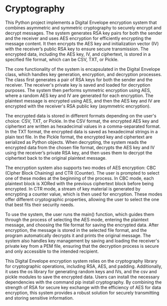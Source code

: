 # Cryptography
This Python project implements a Digital Envelope encryption system that combines asymmetric and symmetric cryptography to securely encrypt and decrypt messages. The system generates RSA key pairs for both the sender and the receiver and uses AES encryption for efficiently encrypting the message content. It then encrypts the AES key and initialization vector (IV) with the receiver’s public RSA key to ensure secure transmission. The encrypted data, including the AES key, IV, and ciphertext, is stored in a specified file format, which can be CSV, TXT, or Pickle.

The core functionality of the system is encapsulated in the Digital Envelope class, which handles key generation, encryption, and decryption processes. The class first generates a pair of RSA keys for both the sender and the receiver. The receiver's private key is saved and loaded for decryption purposes. The system then performs symmetric encryption using AES, where a random AES key and IV are generated for each encryption. The plaintext message is encrypted using AES, and then the AES key and IV are encrypted with the receiver's RSA public key (asymmetric encryption).

The encrypted data is stored in different formats depending on the user's choice: CSV, TXT, or Pickle. In the CSV format, the encrypted AES key and ciphertext are written as hexadecimal values in a comma-separated format. In the TXT format, the encrypted data is saved as hexadecimal strings in a plain text file. In the Pickle format, the encrypted key and ciphertext are serialized as Python objects. When decrypting, the system reads the encrypted data from the chosen file format, decrypts the AES key and IV using the receiver’s private RSA key, and then uses them to decrypt the ciphertext back to the original plaintext message.

The encryption system also supports two modes of AES encryption: CBC (Cipher Block Chaining) and CTR (Counter). The user is prompted to select one of these modes at the beginning of the process. In CBC mode, each plaintext block is XORed with the previous ciphertext block before being encrypted. In CTR mode, a stream of key material is generated by encrypting a counter value, which is then used for encryption. These modes offer different cryptographic properties, allowing the user to select the one that best fits their security needs.

To use the system, the user runs the main() function, which guides them through the process of selecting the AES mode, entering the plaintext message, and choosing the file format for saving the encrypted data. After encryption, the message is stored in the selected file format, and the program automatically decrypts it and prints the original message. The system also handles key management by saving and loading the receiver's private key from a PEM file, ensuring that the decryption process is secure and only accessible to the intended recipient.

This Digital Envelope encryption system relies on the cryptography library for cryptographic operations, including RSA, AES, and padding. Additionally, it uses the os library for generating random keys and IVs, and the csv and pickle modules to save the encrypted data. Users can install the necessary dependencies with the command pip install cryptography. By combining the strength of RSA for secure key exchange with the efficiency of AES for data encryption, this system provides a robust solution for securely transmitting and storing sensitive information.
